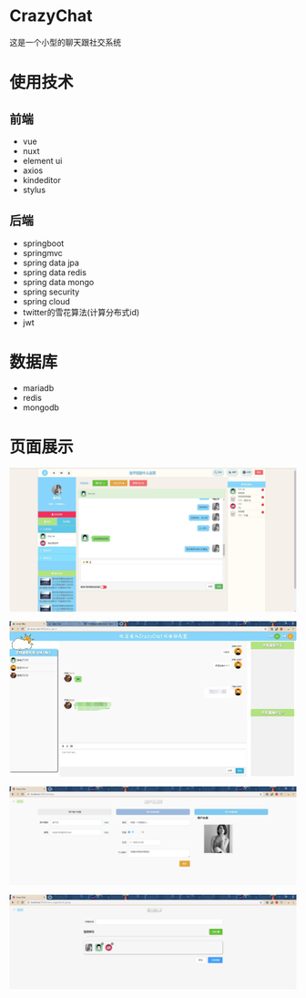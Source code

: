 # CrazyChat
这是一个小型的聊天跟社交系统

# 使用技术
## 前端
* vue
* nuxt
* element ui
* axios
* kindeditor
* stylus
## 后端
* springboot
* springmvc
* spring data jpa
* spring data redis
* spring data mongo
* spring security
* spring cloud
* twitter的雪花算法(计算分布式id)
* jwt
# 数据库
* mariadb   
* redis    
* mongodb
# 页面展示
![login](https://github.com/Traeric/ProjectSource/blob/master/CrazyChat/1.jpg)

![login](https://github.com/Traeric/ProjectSource/blob/master/CrazyChat/2.jpg)

![login](https://github.com/Traeric/ProjectSource/blob/master/CrazyChat/3.jpg)

![login](https://github.com/Traeric/ProjectSource/blob/master/CrazyChat/4.jpg)

